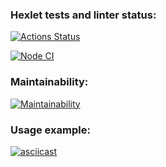 
### Hexlet tests and linter status:

[![Actions Status](https://github.com/Gavrilov-Val/frontend-project-46/actions/workflows/hexlet-check.yml/badge.svg)](https://github.com/Gavrilov-Val/frontend-project-46/actions)

[![Node CI](https://github.com/Gavrilov-Val/frontend-project-46/actions/workflows/node.js.yml/badge.svg)](https://github.com/Gavrilov-Val/frontend-project-46/actions/workflows/node.js.yml)

### Maintainability:

[![Maintainability](https://qlty.sh/badges/3132a324-1637-45f8-89dd-9101b81a1d91/maintainability.svg)](https://qlty.sh/gh/Gavrilov-Val/projects/frontend-project-46)


### Usage example:
[![asciicast](https://asciinema.org/a/EoURqcfpAeMmfOSGJGIb9fXS4.svg)](https://asciinema.org/a/EoURqcfpAeMmfOSGJGIb9fXS4)